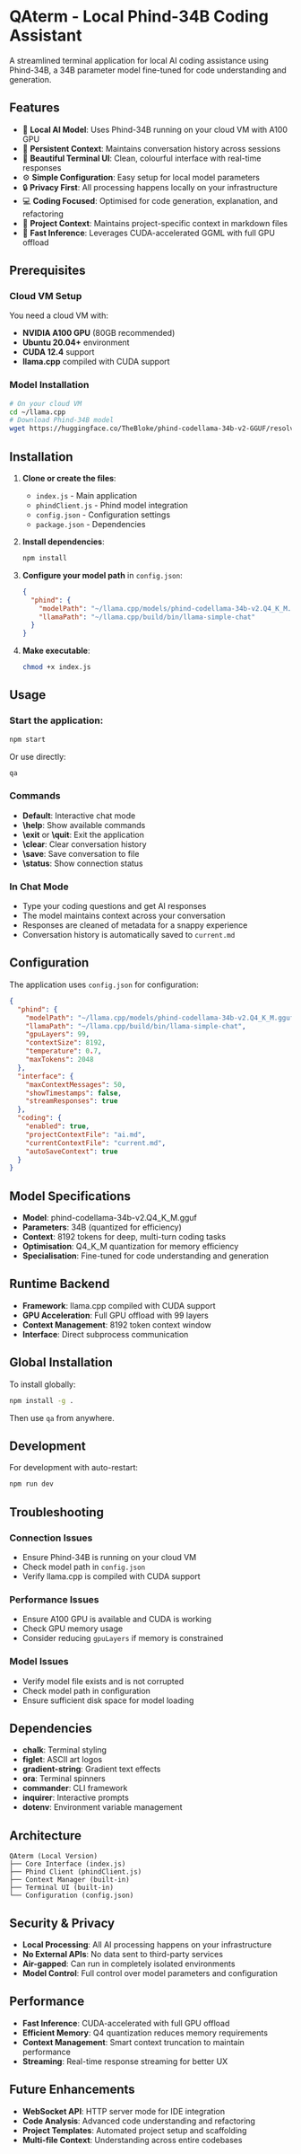 # QAterm - Local Phind-34B Coding Assistant

A streamlined terminal application for local AI coding assistance using Phind-34B, a 34B parameter model fine-tuned for code understanding and generation.

## Features

- 🤖 **Local AI Model**: Uses Phind-34B running on your cloud VM with A100 GPU
- 💬 **Persistent Context**: Maintains conversation history across sessions
- 🎨 **Beautiful Terminal UI**: Clean, colourful interface with real-time responses
- ⚙️ **Simple Configuration**: Easy setup for local model parameters
- 🔒 **Privacy First**: All processing happens locally on your infrastructure
- 💻 **Coding Focused**: Optimised for code generation, explanation, and refactoring
- 📁 **Project Context**: Maintains project-specific context in markdown files
- 🚀 **Fast Inference**: Leverages CUDA-accelerated GGML with full GPU offload

## Prerequisites

### Cloud VM Setup
You need a cloud VM with:
- **NVIDIA A100 GPU** (80GB recommended)
- **Ubuntu 20.04+** environment
- **CUDA 12.4** support
- **llama.cpp** compiled with CUDA support

### Model Installation
```bash
# On your cloud VM
cd ~/llama.cpp
# Download Phind-34B model
wget https://huggingface.co/TheBloke/phind-codellama-34b-v2-GGUF/resolve/main/phind-codellama-34b-v2.Q4_K_M.gguf
```

## Installation

1. **Clone or create the files**:
   - `index.js` - Main application
   - `phindClient.js` - Phind model integration
   - `config.json` - Configuration settings
   - `package.json` - Dependencies

2. **Install dependencies**:
   ```bash
   npm install
   ```

3. **Configure your model path** in `config.json`:
   ```json
   {
     "phind": {
       "modelPath": "~/llama.cpp/models/phind-codellama-34b-v2.Q4_K_M.gguf",
       "llamaPath": "~/llama.cpp/build/bin/llama-simple-chat"
     }
   }
   ```

4. **Make executable**:
   ```bash
   chmod +x index.js
   ```

## Usage

### Start the application:
```bash
npm start
```

Or use directly:
```bash
qa
```

### Commands

- **Default**: Interactive chat mode
- **\\help**: Show available commands
- **\\exit** or **\\quit**: Exit the application
- **\\clear**: Clear conversation history
- **\\save**: Save conversation to file
- **\\status**: Show connection status

### In Chat Mode

- Type your coding questions and get AI responses
- The model maintains context across your conversation
- Responses are cleaned of metadata for a snappy experience
- Conversation history is automatically saved to `current.md`

## Configuration

The application uses `config.json` for configuration:

```json
{
  "phind": {
    "modelPath": "~/llama.cpp/models/phind-codellama-34b-v2.Q4_K_M.gguf",
    "llamaPath": "~/llama.cpp/build/bin/llama-simple-chat",
    "gpuLayers": 99,
    "contextSize": 8192,
    "temperature": 0.7,
    "maxTokens": 2048
  },
  "interface": {
    "maxContextMessages": 50,
    "showTimestamps": false,
    "streamResponses": true
  },
  "coding": {
    "enabled": true,
    "projectContextFile": "ai.md",
    "currentContextFile": "current.md",
    "autoSaveContext": true
  }
}
```

## Model Specifications

- **Model**: phind-codellama-34b-v2.Q4_K_M.gguf
- **Parameters**: 34B (quantized for efficiency)
- **Context**: 8192 tokens for deep, multi-turn coding tasks
- **Optimisation**: Q4_K_M quantization for memory efficiency
- **Specialisation**: Fine-tuned for code understanding and generation

## Runtime Backend

- **Framework**: llama.cpp compiled with CUDA support
- **GPU Acceleration**: Full GPU offload with 99 layers
- **Context Management**: 8192 token context window
- **Interface**: Direct subprocess communication

## Global Installation

To install globally:
```bash
npm install -g .
```

Then use `qa` from anywhere.

## Development

For development with auto-restart:
```bash
npm run dev
```

## Troubleshooting

### Connection Issues
- Ensure Phind-34B is running on your cloud VM
- Check model path in `config.json`
- Verify llama.cpp is compiled with CUDA support

### Performance Issues
- Ensure A100 GPU is available and CUDA is working
- Check GPU memory usage
- Consider reducing `gpuLayers` if memory is constrained

### Model Issues
- Verify model file exists and is not corrupted
- Check model path in configuration
- Ensure sufficient disk space for model loading

## Dependencies

- **chalk**: Terminal styling
- **figlet**: ASCII art logos
- **gradient-string**: Gradient text effects
- **ora**: Terminal spinners
- **commander**: CLI framework
- **inquirer**: Interactive prompts
- **dotenv**: Environment variable management

## Architecture

```
QAterm (Local Version)
├── Core Interface (index.js)
├── Phind Client (phindClient.js)
├── Context Manager (built-in)
├── Terminal UI (built-in)
└── Configuration (config.json)
```

## Security & Privacy

- **Local Processing**: All AI processing happens on your infrastructure
- **No External APIs**: No data sent to third-party services
- **Air-gapped**: Can run in completely isolated environments
- **Model Control**: Full control over model parameters and configuration

## Performance

- **Fast Inference**: CUDA-accelerated with full GPU offload
- **Efficient Memory**: Q4 quantization reduces memory requirements
- **Context Management**: Smart context truncation to maintain performance
- **Streaming**: Real-time response streaming for better UX

## Future Enhancements

- **WebSocket API**: HTTP server mode for IDE integration
- **Code Analysis**: Advanced code understanding and refactoring
- **Project Templates**: Automated project setup and scaffolding
- **Multi-file Context**: Understanding across entire codebases
